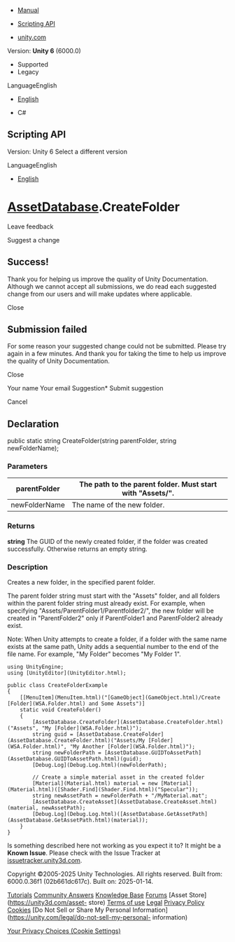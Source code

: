 [ ]()

  * [Manual](../Manual/index.html)
  * [Scripting API](../ScriptReference/index.html)

  * [unity.com](https://unity.com/)

Version: **Unity 6** (6000.0)

  * Supported
  * Legacy

LanguageEnglish

  * [English]()

  * C#

[ ](https://docs.unity3d.com)

## Scripting API

Version: Unity 6 Select a different version

LanguageEnglish

  * [English]()

#  [AssetDatabase](AssetDatabase.html).CreateFolder

Leave feedback

Suggest a change

## Success!

Thank you for helping us improve the quality of Unity Documentation. Although
we cannot accept all submissions, we do read each suggested change from our
users and will make updates where applicable.

Close

## Submission failed

For some reason your suggested change could not be submitted. Please <a>try
again</a> in a few minutes. And thank you for taking the time to help us
improve the quality of Unity Documentation.

Close

Your name Your email Suggestion* Submit suggestion

Cancel

[ ]()

## Declaration

public static string CreateFolder(string parentFolder, string newFolderName);

### Parameters

parentFolder | The path to the parent folder. Must start with "Assets/".  
---|---  
newFolderName | The name of the new folder.  
  
### Returns

**string** The GUID of the newly created folder, if the folder was created
successfully. Otherwise returns an empty string.

### Description

Creates a new folder, in the specified parent folder.  
  
The parent folder string must start with the "Assets" folder, and all folders
within the parent folder string must already exist. For example, when
specifying "Assets/ParentFolder1/Parentfolder2/", the new folder will be
created in "ParentFolder2" only if ParentFolder1 and ParentFolder2 already
exist.

Note: When Unity attempts to create a folder, if a folder with the same name
exists at the same path, Unity adds a sequential number to the end of the file
name. For example, "My Folder" becomes "My Folder 1".

    
    
    using UnityEngine;
    using [UnityEditor](UnityEditor.html);  
      
    public class CreateFolderExample
    {
        [[MenuItem](MenuItem.html)("[GameObject](GameObject.html)/Create [Folder](WSA.Folder.html) and Some Assets")]
        static void CreateFolder()
        {
            [AssetDatabase.CreateFolder](AssetDatabase.CreateFolder.html)("Assets", "My [Folder](WSA.Folder.html)");
            string guid = [AssetDatabase.CreateFolder](AssetDatabase.CreateFolder.html)("Assets/My [Folder](WSA.Folder.html)", "My Another [Folder](WSA.Folder.html)");
            string newFolderPath = [AssetDatabase.GUIDToAssetPath](AssetDatabase.GUIDToAssetPath.html)(guid);
            [Debug.Log](Debug.Log.html)(newFolderPath);  
      
            // Create a simple material asset in the created folder
            [Material](Material.html) material = new [Material](Material.html)([Shader.Find](Shader.Find.html)("Specular"));
            string newAssetPath = newFolderPath + "/MyMaterial.mat";
            [AssetDatabase.CreateAsset](AssetDatabase.CreateAsset.html)(material, newAssetPath);
            [Debug.Log](Debug.Log.html)([AssetDatabase.GetAssetPath](AssetDatabase.GetAssetPath.html)(material));
        }
    }
    

Is something described here not working as you expect it to? It might be a
**Known Issue**. Please check with the Issue Tracker at
[issuetracker.unity3d.com](https://issuetracker.unity3d.com).

Copyright ©2005-2025 Unity Technologies. All rights reserved. Built from:
6000.0.36f1 (02b661dc617c). Built on: 2025-01-14.

[Tutorials](https://unity3d.com/learn) [Community
Answers](https://answers.unity3d.com) [Knowledge
Base](https://support.unity3d.com/hc/en-us)
[Forums](https://forum.unity3d.com) [Asset Store](https://unity3d.com/asset-
store) [Terms of use](https://docs.unity3d.com/Manual/TermsOfUse.html)
[Legal](https://unity.com/legal) [Privacy
Policy](https://unity.com/legal/privacy-policy)
[Cookies](https://unity.com/legal/cookie-policy) [Do Not Sell or Share My
Personal Information](https://unity.com/legal/do-not-sell-my-personal-
information)

[Your Privacy Choices (Cookie Settings)](javascript:void\(0\);)

